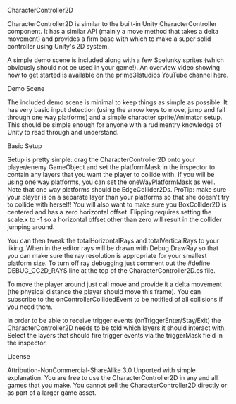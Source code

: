 CharacterController2D

CharacterController2D is similar to the built-in Unity CharacterController component. It has a similar API (mainly a move method that takes a delta movement) and provides a firm base with which to make a super solid controller using Unity's 2D system.

A simple demo scene is included along with a few Spelunky sprites (which obviously should not be used in your game!). An overview video showing how to get started is available on the prime31studios YouTube channel here.

Demo Scene

The included demo scene is minimal to keep things as simple as possible. It has very basic input detection (using the arrow keys to move, jump and fall through one way platforms) and a simple character sprite/Animator setup. This should be simple enough for anyone with a rudimentry knowledge of Unity to read through and understand.

Basic Setup

Setup is pretty simple: drag the CharacterController2D onto your player/enemy GameObject and set the platformMask in the inspector to contain any layers that you want the player to collide with. If you will be using one way platforms, you can set the oneWayPlatformMask as well. Note that one way platforms should be EdgeCollider2Ds. ProTip: make sure your player is on a separate layer than your platforms so that she doesn't try to collide with herself! You will also want to make sure you BoxCollider2D is centered and has a zero horizontal offset. Flipping requires setting the scale.x to -1 so a horizontal offset other than zero will result in the collider jumping around.

You can then tweak the totalHorizontalRays and totalVerticalRays to your liking. When in the editor rays will be drawn with Debug.DrawRay so that you can make sure the ray resolution is appropriate for your smallest platform size. To turn off ray debugging just comment out the #define DEBUG_CC2D_RAYS line at the top of the CharacterController2D.cs file.

To move the player around just call move and provide it a delta movement (the physical distance the player should move this frame). You can subscribe to the onControllerCollidedEvent to be notified of all collisions if you need them.

In order to be able to receive trigger events (onTriggerEnter/Stay/Exit) the CharacterController2D needs to be told which layers it should interact with. Select the layers that should fire trigger events via the triggerMask field in the inspector.

License

Attribution-NonCommercial-ShareAlike 3.0 Unported with simple explanation. You are free to use the CharacterController2D in any and all games that you make. You cannot sell the CharacterController2D directly or as part of a larger game asset.
